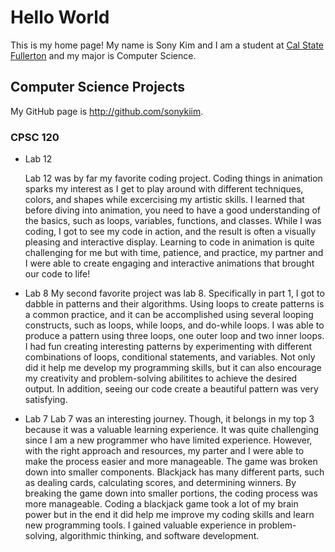 # Hello World

This is my home page! My name is Sony Kim and I am a student at [Cal State Fullerton](http://www.fullerton.edu/) and my major is Computer Science.

## Computer Science Projects

My GitHub page is http://github.com/sonykiim.

### CPSC 120

* Lab 12

    Lab 12 was by far my favorite coding project. Coding things in animation sparks my interest as I get to play around with different techniques, colors, and shapes while excercising my artistic skills. I learned that before diving into animation, you need to have a good understanding of the basics, such as loops, variables, functions, and classes. While I was coding, I got to see my code in action, and the result is often a visually pleasing and interactive display. Learning to code in animation is quite challenging for me but with time, patience, and practice, my partner and I were able to create engaging and interactive animations that brought our code to life!

* Lab 8 
    My second favorite project was lab 8. Specifically in part 1, I got to dabble in patterns and their algorithms. Using loops to create patterns is a common practice, and it can be accomplished using several looping constructs, such as loops, while loops, and do-while loops. I was able to produce a pattern using three loops, one outer loop and two inner loops. I had fun creating interesting patterns by experimenting with different combinations of loops, conditional statements, and variables. Not only did it help me develop my programming skills, but it can also encourage my creativity and problem-solving abilitites to achieve the desired output. In addition, seeing our code create a beautiful pattern was very satisfying. 
    
* Lab 7
    Lab 7 was an interesting journey. Though, it belongs in my top 3 because it was a valuable learning experience. It was quite challenging since I am a new programmer who have limited experience. However, with the right approach and resources, my parter and I were able to make the process easier and more manageable. The game was broken down into smaller components. Blackjack has many different parts, such as dealing cards, calculating scores, and determining winners. By breaking the game down into smaller portions, the coding process was more manageable. Coding a blackjack game took a lot of my brain power but in the end it did help me improve my coding skills and learn new programming tools. I gained valuable experience in problem-solving, algorithmic thinking, and software development.      
